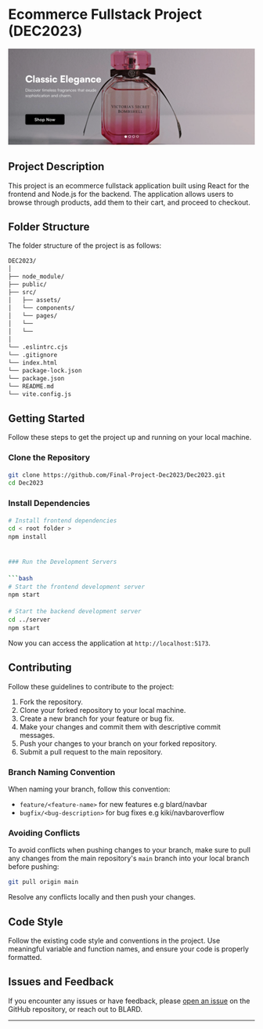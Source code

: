 # Ecommerce Fullstack Project (DEC2023)

![Project Logo](public/readme.png)


## Project Description

This project is an ecommerce fullstack application built using React for the frontend and Node.js for the backend. The application allows users to browse through products, add them to their cart, and proceed to checkout.

## Folder Structure

The folder structure of the project is as follows:

```
DEC2023/
│
├── node_module/            
├── public/            
├── src/            
│   ├── assets/        
│   └── components/            
│   └── pages/           
│   └──            
│   └──            
│
└── .eslintrc.cjs
└── .gitignore
└── index.html
└── package-lock.json
└── package.json
└── README.md
└── vite.config.js
```

## Getting Started

Follow these steps to get the project up and running on your local machine.

### Clone the Repository

```bash
git clone https://github.com/Final-Project-Dec2023/Dec2023.git
cd Dec2023
```

### Install Dependencies

```bash
# Install frontend dependencies
cd < root folder >
npm install


### Run the Development Servers

```bash
# Start the frontend development server
npm start

# Start the backend development server
cd ../server
npm start
```

Now you can access the application at `http://localhost:5173`.

## Contributing

Follow these guidelines to contribute to the project:

1. Fork the repository.
2. Clone your forked repository to your local machine.
3. Create a new branch for your feature or bug fix.
4. Make your changes and commit them with descriptive commit messages.
5. Push your changes to your branch on your forked repository.
6. Submit a pull request to the main repository.

### Branch Naming Convention

When naming your branch, follow this convention:

- `feature/<feature-name>` for new features e.g blard/navbar
- `bugfix/<bug-description>` for bug fixes e.g kiki/navbaroverflow

### Avoiding Conflicts

To avoid conflicts when pushing changes to your branch, make sure to pull any changes from the main repository's `main` branch into your local branch before pushing:

```bash
git pull origin main
```

Resolve any conflicts locally and then push your changes.

## Code Style

Follow the existing code style and conventions in the project. Use meaningful variable and function names, and ensure your code is properly formatted.

## Issues and Feedback

If you encounter any issues or have feedback, please [open an issue](<issue-tracker-url>) on the GitHub repository, or reach out to BLARD.

---

